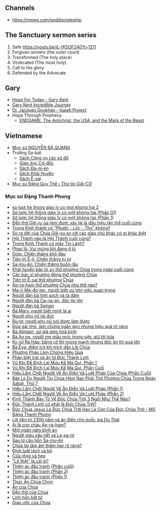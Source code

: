 ## Channels

- https://vimeo.com/spddiscipleship

## The Sanctuary sermon series

1. Safe https://youtu.be/iL-fK5OF240?t=1211
2. Forgiven sinners (the outer court)
3. Transformed (The holy place)
4. Vindicated (The most holy)
5. Call to His glory
6. Defended by the Advocate


## Gary

- [Hope For Today - Gary Kent](https://www.youtube.com/playlist?list=PLvu-24LvYmABW2I9GgdwLQwc3JvxgZP-u)
- [Gary Kent Incredible Journey](https://www.youtube.com/playlist?list=PLyQ3mRNhTiPNIm3AOOOwq69Jaj5mvKmZn)
- [Dr. Jacques Doukhan - Isaiah Project](https://youtube.com/playlist?list=PLn0AoLSVl1eqjyuvGxh_-0lk0kNsM7pX2)
- Hope Through Prophecy
  - [ENDGAME: The Antichrist, the USA, and the Mark of the Beast](https://www.youtube.com/watch?v=u7Q9FSXquQg)

## Vietnamese

- [Mục sư NGUYỄN BÁ QUANG](https://youtube.com/playlist?list=PLEQq0NQgL-mEbcYWBvYnLJvl3Rw4MAFd2)
- Trường Sa-bát
  - [Sách Công vụ các sứ đồ](https://www.youtube.com/playlist?list=PL6Wo5wFr2MKeGUhrsyzo_MzfFzW1z4XBM)
  - [Giáo dục Cơ-đốc](https://www.youtube.com/playlist?list=PL6Wo5wFr2MKe73p9WeUcDHVmuAo1imWHL)
  - [Sách Đa-ni-ên](https://youtube.com/playlist?list=PL6Wo5wFr2MKdSibhEGR0vX4JypzSpM5ml)
  - [Sách Khải Huyền](https://www.youtube.com/playlist?list=PL6Wo5wFr2MKecDWzVl1Jg0YdzjkcOUpQh)
  - [Sách Ê-sai](https://www.youtube.com/playlist?list=PL6Wo5wFr2MKeF6NUYFxW9imBhlqvbPnVd)
- [Mục sư Đặng Quy Thế › Thư tín GIA-CƠ](https://www.youtube.com/playlist?list=PLEQq0NQgL-mGRLs8UFDSAkmVPLsY7c8LW)

### Mục sư Đặng Thanh Phong

- [so luot he thong giao ly co mot khong hai 2](https://youtube.com/watch?v=JCmFabHirbY)
- [Sơ lược hệ thống giáo lý có một không hai (Phần 01)](https://youtube.com/watch?v=VIHwptP9cW8)
- [Sơ lược hệ thống giáo lý có một không hai (Phần 1)](https://youtube.com/watch?v=CPCCD7VEUCg)
- [Đền thờ Giê-ru-sa-lem được xây lại là dấu hiệu tận thế cuối cùng](https://youtube.com/watch?v=Z1RmHHbqnGI)
- [Trong Kinh thánh có "Phước - Lộc - Thọ" không?](https://youtube.com/watch?v=skP7KnwMrDA)
- [Sự ra đời của Chúa Giê-su so với các giáo chủ khác có gì khác biệt](https://youtube.com/watch?v=m_2UauVN_G8)
- [Hội Thánh nào là Hội Thánh cuối cùng?](https://youtube.com/watch?v=rjTewZeC1Qk)
- [Trong Kinh Thánh có mấy Tin Lành?](https://youtube.com/watch?v=oxG7M-3MZhA)
- [Phao lô: Vui mừng khi đang ở tù](https://youtube.com/watch?v=a4DAEcnKGLk)
- [Gióp: Chiến thắng khổ đau](https://youtube.com/watch?v=s8CYA731bac)
- [Tiên tri Ê-li: Chiến thắng tự tử](https://youtube.com/watch?v=6mlazpxURJE)
- [Sa-mu-ên: Chiến thắng buồn rầu](https://youtube.com/watch?v=RjnBoy7AV34)
- [Khải huyền bày tỏ sự thờ phượng Chúa trong ngày cuối cùng](https://youtube.com/watch?v=c24zgg1qdcg)
- [Các bác sĩ phương đông thờ phượng Chúa](https://youtube.com/watch?v=dfRfO15mg4s)
- [Tiên tri Ê-sai thờ phượng Chúa](https://youtube.com/watch?v=WW-EdRi1kp8)
- [Áp-ra-ham thờ phượng Chúa như thế nào?](https://youtube.com/watch?v=kbRADmBJ9Qc)
- [Ma-ri Ma-đơ-len, người biết ưu tiên việc quan trọng](https://youtube.com/watch?v=hg5yb76wHBE)
- [Người đàn bà tinh sạch và tà dâm](https://youtube.com/watch?v=wWuEKTctvCQ)
- [Người đàn bà Ca-na-an, đức tin lớn](https://youtube.com/watch?v=qffeRUJtcbs)
- [Người đàn bà Samari](https://youtube.com/watch?v=-ioYJUwvSY8)
- [Bà Mary, người biết mình là ai](https://youtube.com/watch?v=oqxH6sYegtI)
- [Người phụ nữ tài đức](https://youtube.com/watch?v=TgCHF-ziSXU)
- [Ru-tơ,  người phụ nữ nói được làm được](https://youtube.com/watch?v=ZRqVo-c4Hkc)
- [Đứa gái nhỏ,  làm chứng ngắn gọn nhưng hiệu quả rõ ràng](https://youtube.com/watch?v=rK3JXUvnGiA)
- [Bà Abigain, sứ giả gieo hoà bình](https://youtube.com/watch?v=YB98_QpxkrU)
- [Bà An ne, người mẹ mẫu mực trong việc giữ lời hứa](https://youtube.com/watch?v=9f78TqWfjWw)
- [Kỵ nữ Ra Háp: bằng cớ thì mong manh nhưng đức tin thì quá lớn](https://youtube.com/watch?v=X5BAdYsjq_Q)
- [Bà Êva: điểm trừ khi trích dẫn Lời Chúa](https://youtube.com/watch?v=izCCGXwT8yY)
- [Phương Pháp Làm Chứng Hiệu Quả](https://youtube.com/watch?v=puuJPK-eLSo)
- [Phân biệt trái và ân tứ Đức Thánh Linh](https://youtube.com/watch?v=qyTq63CJjK4)
- [Vũ Khí Để Địch Lại Mưu Kế Ma Quỉ, Phần 1](https://youtube.com/watch?v=UZUd4tmNVvI)
- [Vũ Khí Để Địch Lại Mưu Kế Ma Quỉ, Phần Cuối](https://youtube.com/watch?v=cEpFJpuYxsI)
- [Hiểu Lầm Chết Người Về Ân Điển Và Luật Pháp Của Chúa (Phần Cuối)](https://youtube.com/watch?v=k8Y2-CUgKHM)
- [Bảy Lý Do Người Tin Chúa Hôm Nay Phải Thờ Phượng Chúa Trong Ngày Sabat, Thứ 7](https://youtube.com/watch?v=oWlazyXqzv0)
- [Hiểu Lầm Chết Người Về Ân Điển Và Luật Pháp  (Phần 1)](https://youtube.com/watch?v=lJRDy9JaGp0)
- [Hiểu Lầm Chết Người Về Ân Điển Và Luật Pháp (Phần 2)](https://youtube.com/watch?v=ijLD9CdjDX8)
- [Kinh Thánh Bày Tỏ Về Đức Chúa Trời 3 Ngôi Như Thế Nào?](https://youtube.com/watch?v=Tdw18_WTQhY)
- [Đức Thánh Linh có phải là Đức Chúa Trời?](https://youtube.com/watch?v=B5hXBl1quM8)
- [Đức Chúa Jesus Là Đức Chúa Trời Hay Là Con Của Đức Chúa Trời - MS Đặng Thanh Phong](https://youtube.com/watch?v=aw4GRrLWfH0)
- [Lời tiên tri 2300 năm và ân điển cho quốc gia Do Thái](https://youtube.com/watch?v=0wNDoVQdSJk)
- [Ai là con cháu Áp-ra-ham?](https://youtube.com/watch?v=YvTctlvumYY)
- [Một ngàn năm bình an](https://youtube.com/watch?v=qHPPUJqKPRA)
- [Người giàu xấu nết và La-xa-rơ](https://youtube.com/watch?v=QyVSWYtUJCY)
- [Sau lơ cầu hồn Sa-mu-ên](https://youtube.com/watch?v=LORosF7ZRO8)
- [Chúa tái lâm âm thầm hay rõ ràng?](https://youtube.com/watch?v=whIKeEQval8)
- [Định luật tách và bỏ](https://youtube.com/watch?v=Cg8WuQ-byjA)
- [Cửa rộng và hẹp](https://youtube.com/watch?v=wpssrNFSPws)
- ["Lẽ thật" là cái gì?](https://youtube.com/watch?v=Jxn-ivX8x3o)
- [Thiện ác đấu tranh (Phần cuối)](https://youtube.com/watch?v=928sKLjyllY)
- [Thiện ác đấu tranh (Phần 2)](https://youtube.com/watch?v=i3P3LZqBAuU)
- [Thiện ác đấu tranh (Phần 1)](https://youtube.com/watch?v=CI_fvtqW_pM)
- [Thức Ăn Chúa Chọn](https://youtube.com/watch?v=B7hCz_VO0h8)
- [Ấn của Chúa](https://youtube.com/watch?v=MiL4Cvqloow)
- [Đền thờ của Chúa](https://youtube.com/watch?v=cAf7kavInnc)
- [Linh hồn bất tử](https://youtube.com/watch?v=TYnd8Rbm7ls)
- [Giao ước của Chúa](https://youtube.com/watch?v=FXgVvfQL25w)

